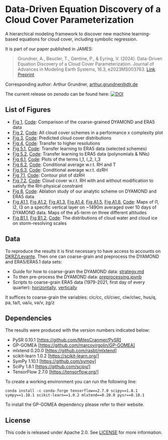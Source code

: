 # Data-Driven Equation Discovery of a Cloud Cover Parameterization
A hierarchical modeling framework to discover new machine learning-based equations for cloud cover, including symbolic regression.

It is part of our paper published in JAMES:

> Grundner, A., Beucler, T., Gentine, P., & Eyring, V. (2024). Data-Driven Equation Discovery of a Cloud Cover Parameterization. Journal of Advances in Modeling Earth Systems, 16.3, e2023MS003763. [Link](https://agupubs.onlinelibrary.wiley.com/doi/full/10.1029/2023MS003763). [Preprint](https://arxiv.org/abs/2304.08063).

Corresponding author: Arthur Grundner, [arthur.grundner@dlr.de](mailto:arthur.grundner@dlr.de)

The current release on zenodo can be found here: [![DOI](https://zenodo.org/badge/616471061.svg)](https://zenodo.org/badge/latestdoi/616471061)

## List of Figures

- [Fig 1](sec2_data/era5_dyamond_comp_4_vars.pdf), [Code](sec2_data/analyze_data.ipynb): Comparison of the coarse-grained DYAMOND and ERA5 data
- [Fig 2](sec5_results/sec512_balancing_performance_and_complexity/performance_vs_complexity_logscale_pysr_fixed.pdf), [Code](sec5_results/sec512_balancing_performance_and_complexity/combine_results_dyamond.ipynb): All cloud cover schemes in a performance x complexity plot
- [Fig 3](sec5_results/sec52_split_by_cloud_regimes/distributions_selected_schemes_pd_logscaled.pdf), [Code](sec5_results/sec52_split_by_cloud_regimes/combining_selected_distributions.ipynb): Predicted cloud cover distributions
- [Fig 4](sec5_results/sec53_transfer_to_higher_resolutions/results/fig_res_transfer.pdf), [Code](sec5_results/sec53_transfer_to_higher_resolutions/plot_results.ipynb): Transfer to higher resolutions
- [Fig 5.1](sec5_results/sec54_transferability_to_era5/era5_1979-2021/tf_main_scatter.pdf), [Code](sec5_results/sec54_transferability_to_era5/combine_results.ipynb): Transfer learning to ERA5 data (selected schemes)
- [Fig 5.2](sec5_results/sec54_transferability_to_era5/era5_1979-2021/tf_add_scatter.pdf), [Code](sec5_results/sec54_transferability_to_era5/combine_results.ipynb): Transfer learning to ERA5 data (polynomials & NNs)
- [Fig 6.1](sec6_physical_interpretation/I1_I2_I3.pdf), [Code](sec6_physical_interpretation/optimize_coefs_EQ4_check_physical_eqns.ipynb): Plots of the terms I_1, I_2, I_3
- [Fig 6.2](sec6_physical_interpretation/rh_and_T_vs_cl_area.pdf), [Code](sec6_physical_interpretation/analyzing_eqns.ipynb): Conditional average w.r.t. RH and T
- [Fig 6.3](sec6_physical_interpretation/rh_z_vs_cl_area_new.pdf), [Code](sec6_physical_interpretation/analyzing_eqns.ipynb): Conditional average w.r.t. dzRH
- [Fig 7.1](sec6_physical_interpretation/derivative_of_f_wrt_rh.pdf), [Code](sec6_physical_interpretation/dzRH_contour_plot.ipynb): Contour plot of dzRH
- [Fig 7.2](sec6_physical_interpretation/RH_vs_cl_area_mod.pdf), [Code](sec6_physical_interpretation/pdp_plot_rh.ipynb): Cloud cover w.r.t. RH with and without modification to satisfy the RH-physical constraint
- [Fig 8](sec6_physical_interpretation/ablation_study_dyamond/dyamond_era5_ablation_study_results.pdf), [Code](sec6_physical_interpretation/ablation_study_dyamond/plot_results.ipynb): Ablation study of our analytic scheme on DYAMOND and ERA5 data
- [Fig A1.1](appendix/I1_lv_41_20160811-0820_timmean.pdf), [Fig A1.2](appendix/I2_lv_41_20160811-0820_timmean.pdf), [Fig A1.3](appendix/I3_lv_41_20160811-0820_timmean.pdf), [Fig A1.4](appendix/a5_lv_46_20160811-0820_timmean.pdf), [Fig A1.5](appendix/a5_lv_36_20160811-0820_timmean.pdf), [Fig A1.6](appendix/a5_lv_28_20160811-0820_timmean.pdf), [Code](appendix/plotting_I1_I2_I3_geographical.ipynb): Maps of I1, I2, I3 on a specific vertical layer on ~1490m averaged over 10 days of DYAMOND data. Maps of the a5-term on three different altitudes
- [Fig B1.1](sec6_physical_interpretation/storm_scale_cloud_water_dyamond.pdf), [Fig B1.2](sec6_physical_interpretation/storm_scale_cloud_ice_dyamond.pdf), [Code](sec6_physical_interpretation/rephrase_pysr_equation_more_physically.ipynb): The distributions of cloud water and cloud ice on storm-resolving scales

## Data

To reproduce the results it is first necessary to have access to accounts on [DKRZ/Levante](https://docs.dkrz.de/). Then one can coarse-grain and preprocess the DYAMOND and ERA5/ERA5.1 data sets:
- Guide for how to coarse-grain the DYAMOND data: [strategy.md](sec2_data/sec21_DYAMOND/strategy.md)
- To then pre-process the DYAMOND data: [preprocessing.ipynb](sec2_data/sec21_DYAMOND/preprocessing.ipynb) 
- Scripts to coarse-grain ERA5 data (1979-2021, first day of every quarter): [horizontally](sec2_data/sec22_ERA5/horizontal_coarse-graining), [vertically](sec2_data/vertical_coarse-graining)

It suffices to coarse-grain the variables: clc/cc, cli/ciwc, clw/clwc, hus/q, pa, ta/t, ua/u, va/v, zg/z

## Dependencies
The results were produced with the version numbers indicated below:
- PySR 0.10.1 [https://github.com/MilesCranmer/PySR]
- GP-GOMEA [https://github.com/marcovirgolin/GP-GOMEA]
- mlxtend 0.20.0 [https://github.com/rasbt/mlxtend]
- scikit-learn 1.0.2 [https://scikit-learn.org/]
- SymPy 1.10.1 [https://github.com/sympy]
- SciPy 1.8.1 [https://github.com/scipy/]
- TensorFlow 2.7.0 [https://tensorflow.org/]

To create a working environment you can run the following line:
```
conda install -c conda-forge tensorflow==2.7.0 scipy==1.8.1 sympy==1.10.1 scikit-learn==1.0.2 mlxtend==0.20.0 pysr==0.10.1
```
To install the GP-GOMEA dependency please refer to their website.

## License
This code is released under Apache 2.0. See [LICENSE](LICENSE) for more information.
